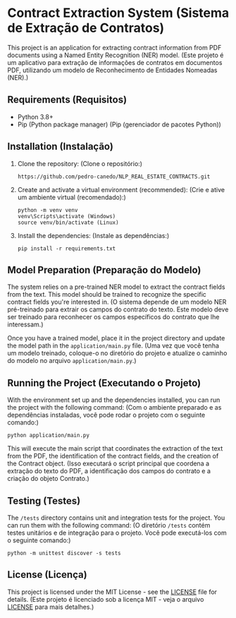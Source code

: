# Contract Extraction System (Sistema de Extração de Contratos)

This project is an application for extracting contract information from PDF documents using a Named Entity Recognition (NER) model.
(Este projeto é um aplicativo para extração de informações de contratos em documentos PDF, utilizando um modelo de Reconhecimento de Entidades Nomeadas (NER).)

## Requirements (Requisitos)

- Python 3.8+
- Pip (Python package manager)
  (Pip (gerenciador de pacotes Python))

## Installation (Instalação)

1. Clone the repository: (Clone o repositório:)
   ```
   https://github.com/pedro-canedo/NLP_REAL_ESTATE_CONTRACTS.git
   ```
2. Create and activate a virtual environment (recommended): (Crie e ative um ambiente virtual (recomendado):)

   ```
   python -m venv venv
   venv\Scripts\activate (Windows)
   source venv/bin/activate (Linux)
   ```

3. Install the dependencies: (Instale as dependências:)
   ```
   pip install -r requirements.txt
   ```

## Model Preparation (Preparação do Modelo)

The system relies on a pre-trained NER model to extract the contract fields from the text. This model should be trained to recognize the specific contract fields you're interested in.
(O sistema depende de um modelo NER pré-treinado para extrair os campos do contrato do texto. Este modelo deve ser treinado para reconhecer os campos específicos do contrato que lhe interessam.)

Once you have a trained model, place it in the project directory and update the model path in the `application/main.py` file.
(Uma vez que você tenha um modelo treinado, coloque-o no diretório do projeto e atualize o caminho do modelo no arquivo `application/main.py`.)

## Running the Project (Executando o Projeto)

With the environment set up and the dependencies installed, you can run the project with the following command:
(Com o ambiente preparado e as dependências instaladas, você pode rodar o projeto com o seguinte comando:)

```
python application/main.py
```

This will execute the main script that coordinates the extraction of the text from the PDF, the identification of the contract fields, and the creation of the Contract object.
(Isso executará o script principal que coordena a extração do texto do PDF, a identificação dos campos do contrato e a criação do objeto Contrato.)

## Testing (Testes)

The `/tests` directory contains unit and integration tests for the project. You can run them with the following command:
(O diretório `/tests` contém testes unitários e de integração para o projeto. Você pode executá-los com o seguinte comando:)

```
python -m unittest discover -s tests
```

## License (Licença)

This project is licensed under the MIT License - see the [LICENSE](LICENSE) file for details.
(Este projeto é licenciado sob a licença MIT - veja o arquivo [LICENSE](LICENSE) para mais detalhes.)
